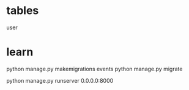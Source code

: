 # tables

user










# learn

python manage.py makemigrations events
python manage.py migrate

python manage.py runserver 0.0.0.0:8000


